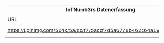 |IoTNumb3rs Datenerfassung|||||||||||
| ---- | ---- | ---- | ---- | ---- | ---- | ---- | ---- | ---- | ---- | ---- |
||||||||||||
|URL|home_url|filename|device_class|device_count|market_class|market_volume|prognosis_year|publication_year|authorship_class|Dropbox folder|
|https://i.pinimg.com/564x/5a/cc/f7/5accf7d5a6778b462c64a19faed65e29.jpg|https://www.softwebsolutions.com/infographic-iot.html|file11_5accf7d5a6778b462c64a19faed65e29.jpg||||||||JinlinHolic/20190103-0000|
